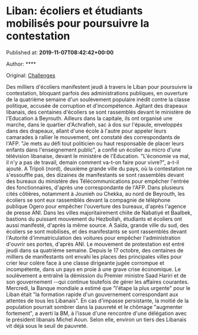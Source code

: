 
# Liban: écoliers et étudiants mobilisés pour poursuivre la contestation

Published at: **2019-11-07T08:42:42+00:00**

Author: ****

Original: [Challenges](https://www.challenges.fr/monde/liban-ecoliers-et-etudiants-mobilises-pour-poursuivre-la-contestation_683543)

Des milliers d'écoliers manifestent jeudi à travers le Liban pour poursuivre la contestation, bloquant parfois des administrations publiques, en ouverture de la quatrième semaine d'un soulèvement populaire inédit contre la classe politique, accusée de corruption et d'incompétence.
Agitant des drapeaux libanais, des centaines d'écoliers se sont rassemblés devant le ministère de l'Education à Beyrouth. Ailleurs dans la capitale, ils ont organisé une marche, dans le quartier d'Achrafieh, sac à dos sur l'épaule, enveloppés dans des drapeaux, allant d'une école à l'autre pour appeler leurs camarades à rallier le mouvement, ont constaté des correspondants de l'AFP.
"Je mets au défi tout politicien ou haut responsable de placer leurs enfants dans l'enseignement public", a confié un écolier au micro d'une télévision libanaise, devant le ministère de l'Education.
"L'économie va mal, il n'y a pas de travail, demain comment va-t-on faire pour vivre?", a-t-il ajouté.
A Tripoli (nord), deuxième grande ville du pays, où la contestation ne s'essouffle pas, des dizaines de manifestants se sont rassemblés devant des bureaux du ministère des Télécommunications pour empêcher l'entrée des fonctionnaires, d'après une correspondante de l'AFP.
Dans plusieurs cités côtières, notamment à Jounieh ou Chekka, au nord de Beyrouth, les écoliers se sont eux rassemblés devant la compagnie de téléphone publique Ogero pour empêcher l'ouverture des bureaux, d'après l'agence de presse ANI.
Dans les villes majoritairement chiite de Nabatiyé et Baalbek, bastions du puissant mouvement du Hezbollah, étudiants et écoliers ont aussi manifesté, d'après la même source.
A Saïda, grande ville du sud, des écoliers se sont mobilisés, et des manifestants se sont rassemblés devant l'Autorité d'immatriculation des voitures pour empêcher l'administration d'ouvrir ses portes, d'après ANI.
Le mouvement de protestation est entré jeudi dans sa quatrième semaine.
Depuis le 17 octobre, des centaines de milliers de manifestants ont envahi les places des principales villes pour crier leur colère face à une classe dirigeante jugée corrompue et incompétente, dans un pays en proie à une grave crise économique.
Le soulèvement a entraîné la démission du Premier ministre Saad Hariri et de son gouvernement --qui continue toutefois de gérer les affaires courantes.
Mercredi, la Banque mondiale a estimé que "l'étape la plus urgente" pour le Liban était "la formation rapide d'un gouvernement correspondant aux attentes de tous les Libanais".
En cas d'impasse persistante, la moitié de la population pourrait sombrer dans la pauvreté et le chômage "augmenter fortement", a averti la BM, à l'issue d'une rencontre d'une délégation avec le président libanais Michel Aoun.
Selon elle, environ un tiers des Libanais vit déjà sous le seuil de pauvreté.
